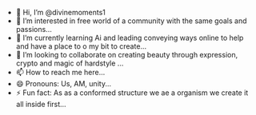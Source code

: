 - 👋 Hi, I’m @divinemoments1
- 👀 I’m interested in free world of a community with the same goals and passions...
- 🌱 I’m currently learning Ai and leading conveying ways online to help and have a place to o my bit to create...
- 💞️ I’m looking to collaborate on creating beauty through expression, crypto and magic of hardstyle ...
- 📫 How to reach me here...
- 😄 Pronouns: Us, AM, unity...
- ⚡ Fun fact: As as a conformed structure we ae a organism we create it all inside first...

<!---
divinemoments1/divinemoments1 is a ✨ special ✨ repository because its `README.md` (this file) appears on your GitHub profile.
You can click the Preview link to take a look at your changes.
--->
